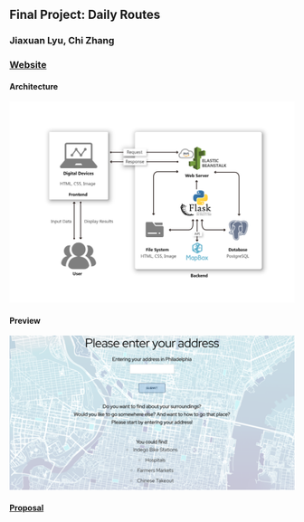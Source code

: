 ## Final Project: Daily Routes

### Jiaxuan Lyu, Chi Zhang


### <a href="http://daily-env.eba-es3g2h8u.us-east-1.elasticbeanstalk.com/">Website</a>

#### Architecture
<img src="https://github.com/MUSA-509/final-project-jiaxuan-chi/blob/main/architecture_diagram-01.jpg">

#### Preview
<img src="https://github.com/MUSA-509/final-project-jiaxuan-chi/blob/main/preview.png">

#### <a href="https://github.com/MUSA-509/final-project-jiaxuan-chi/blob/main/proposal.md">Proposal</a>

